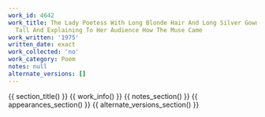 ```yaml
---
work_id: 4642
work_title: The Lady Poetess With Long Blonde Hair And Long Silver Gown, Standing
  Tall And Explaining To Her Audience How The Muse Came
work_written: '1975'
written_date: exact
work_collected: 'no'
work_category: Poem
notes: null
alternate_versions: []
---
```


{{ section_title() }}
{{ work_info() }}
{{ notes_section() }}
{{ appearances_section() }}
{{ alternate_versions_section() }}